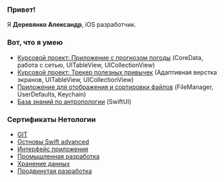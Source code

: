 ### Привет!

Я **Деревянко Александр**, iOS разработчик.

### Вот, что я умею

- [Курсовой проект: Приложение с прогнозом погоды](https://github.com/AlexandrDerevyanko/Weather-App) (CoreData, работа с сетью, UITableView, UICollectionView)
- [Курсовой проект: Трекер полезных привычек](https://github.com/AlexandrDerevyanko/My-Habits) (Адаптивная верстка экранов, UITableView, UICollectionView)
- [Приложение для отображения и сортировки файлов](https://github.com/AlexandrDerevyanko/IOSDT-FileManager) (FileManager, UserDefaults, Keychain)
- [База знаний по антропологии](https://github.com/AlexandrDerevyanko/SwiftUIHomework) (SwiftUI)

### Сертификаты Нетологии

- [GIT](https://github.com/AlexandrDerevyanko/AlexandrDerevyanko/blob/main/certificates/Git.pdf)
- [Остновы Swift advanced](https://github.com/AlexandrDerevyanko/AlexandrDerevyanko/blob/main/certificates/basics-swift-advanced.pdf)
- [Интерфейс приложения](https://github.com/AlexandrDerevyanko/AlexandrDerevyanko/blob/main/certificates/application-interface.pdf)
- [Промышленная разработка](https://github.com/AlexandrDerevyanko/AlexandrDerevyanko/blob/main/certificates/industrial-development.pdf)
- [Хранение данных](https://github.com/AlexandrDerevyanko/AlexandrDerevyanko/blob/main/certificates/data-storage.pdf)
- [Продвинутая разработка](https://github.com/AlexandrDerevyanko/AlexandrDerevyanko/blob/main/certificates/advanced-development.pdf)